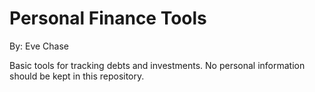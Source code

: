 # Personal Finance Tools
By: Eve Chase

Basic tools for tracking debts and investments. No personal information should be kept in this repository.
